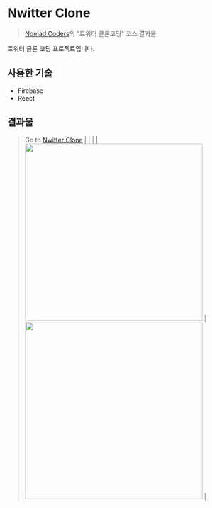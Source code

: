 # Nwitter Clone

> [Nomad Coders](https://academy.nomadcoders.co/)의 "트위터 클론코딩" 코스 결과물

트위터 클론 코딩 프로젝트입니다.

## 사용한 기술

- Firebase
- React

## 결과물

> Go to [Nwitter Clone](https://jinyoung4478.github.io/nwitter-clone/)
> | | |
> | <img  src="https://user-images.githubusercontent.com/102174146/171821582-0ef1c542-adee-476c-9744-7e6db40b20da.jpg" width="400" height="400"> | <img src="https://user-images.githubusercontent.com/102174146/171821277-3bc66884-5e1d-4b59-80e5-8bf7b25c1ea4.jpg" width="400" height="400"> |
